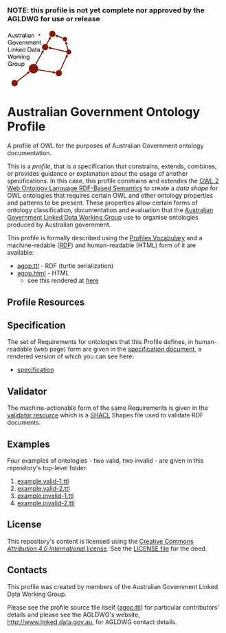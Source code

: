 
### NOTE: this profile is not yet complete nor approved by the AGLDWG for use or release

![](agldwg-logo-ochre-150.png)

# Australian Government Ontology Profile
A profile of OWL for the purposes of Australian Government ontology documentation.

This is a *profile*, that is a specification that constrains, extends, combines, or provides guidance or explanation about the usage of another specifications. In this case, this profile constrains and extendes the [OWL 2 Web Ontology Language
RDF-Based Semantics](https://www.w3.org/TR/owl2-rdf-based-semantics/) to create a *data shape* for OWL ontologies that requires certain OWL and other ontology properties and patterns to be present. These properties allow certain forms of ontology classification, documentation and evaluation that the [Australian Government Linked Data Working Group](http://www.linked.data.gov.au) use to organise ontologies produced by Australian government.

This profile is formally described using the [Profiles Vocabulary](https://www.w3.org/TR/dx-prof/) and a machine-redable ([RDF](https://www.w3.org/RDF/)) and human-readable (HTML) form of it are available:

* [agop.ttl](profile.ttl) - RDF (turtle serialization)
* [agop.html](profile.html) - HTML
  * see this rendered at [here](https://rawcdn.githack.com/AGLDWG/agop/a9e85a31a53985375f908d17875695005c207367/agop.html)

## Profile Resources
## Specification
The set of Requirements for ontologies that this Profile defines, in human-readable (web page) form are given in the [specification document](specification.html), a rendered version of which you can see here:

* [specification](https://rawcdn.githack.com/AGLDWG/agop/a9e85a31a53985375f908d17875695005c207367/specification.html)

## Validator
The machine-actionable form of the same Requirements is given in the [validator resource](validator.shacl.ttl) which is a [SHACL](https://www.w3.org/TR/shacl/) Shapes file used to validate RDF documents.


## Examples
Four examples of ontologies - two valid, two invalid - are given in this repository's top-level folder:

1. [example.valid-1.ttl](example.valid-1.ttl)
1. [example.valid-2.ttl](example.valid-2.ttl)
1. [example.invalid-1.ttl](example.invalid-1.ttl)
1. [example.invalid-2.ttl](example.invalid-2.ttl)

## License
This repository's content is licensed using the [Creative Commons *Attribution 4.0 International* license](https://creativecommons.org/licenses/by/4.0/). See the [LICENSE file](LICENSE) for the deed.


## Contacts
This profile was created by members of the Australian Government Linked Data Working Group.

Please see the profile source file itself ([agop.ttl](agop.ttl)) for particular contributors' details and please see the AGLDWG's website, <http://www.linked.data.gov.au>, for AGLDWG contact details.
